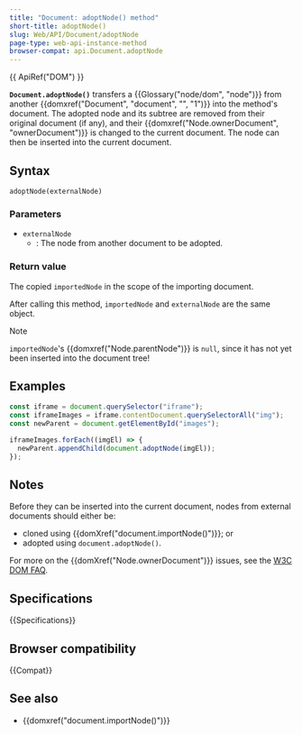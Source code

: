 ```yaml
---
title: "Document: adoptNode() method"
short-title: adoptNode()
slug: Web/API/Document/adoptNode
page-type: web-api-instance-method
browser-compat: api.Document.adoptNode
---
```


{{ ApiRef("DOM") }}

**`Document.adoptNode()`** transfers a {{Glossary("node/dom", "node")}} from another {{domxref("Document", "document", "", "1")}} into the method's document.
The adopted node and its subtree are removed from their original document (if any), and their {{domxref("Node.ownerDocument", "ownerDocument")}} is changed to the current document.
The node can then be inserted into the current document.

## Syntax

```js-nolint
adoptNode(externalNode)
```

### Parameters

- `externalNode`
  - : The node from another document to be adopted.

### Return value

The copied `importedNode` in the scope of the importing document.

After calling this method, `importedNode` and
`externalNode` are the same object.

> [!NOTE]
> `importedNode`'s
> {{domxref("Node.parentNode")}} is `null`, since it has not yet been
> inserted into the document tree!

## Examples

```js
const iframe = document.querySelector("iframe");
const iframeImages = iframe.contentDocument.querySelectorAll("img");
const newParent = document.getElementById("images");

iframeImages.forEach((imgEl) => {
  newParent.appendChild(document.adoptNode(imgEl));
});
```

## Notes

Before they can be inserted into the current document, nodes from external documents
should either be:

- cloned using {{domXref("document.importNode()")}}; or
- adopted using `document.adoptNode()`.

For more on the {{domXref("Node.ownerDocument")}} issues, see the [W3C DOM FAQ](https://www.w3.org/DOM/faq.html#ownerdoc).

## Specifications

{{Specifications}}

## Browser compatibility

{{Compat}}

## See also

- {{domxref("document.importNode()")}}
